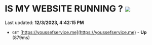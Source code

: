 # IS MY WEBSITE RUNNING ? [![](https://img.shields.io/static/v1?label=Sponsor&message=%E2%9D%A4&logo=GitHub&color=%23fe8e86)](https://github.com/sponsors/<username>)

Last updated: **12/3/2023, 4:42:15 PM**

- `GET` [https://youssefservice.me](https://youssefservice.me) - **Up** (879ms)
